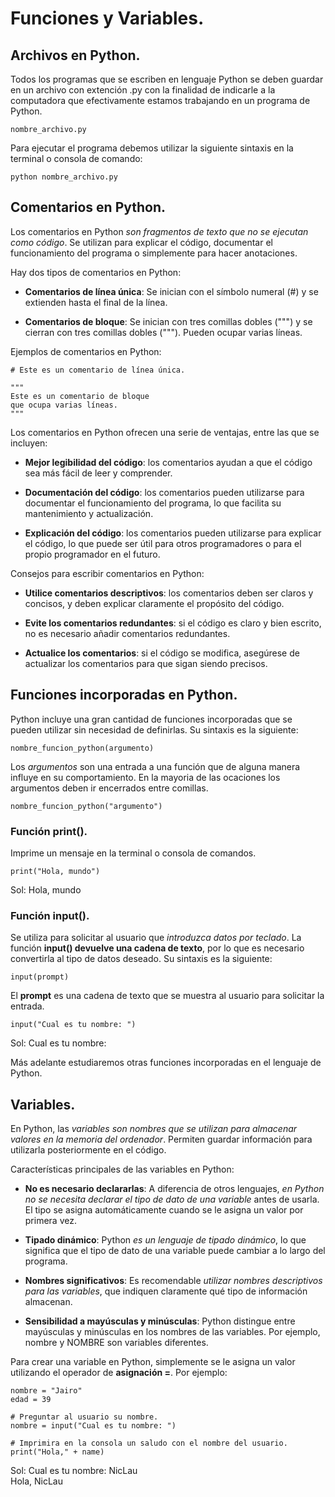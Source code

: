 # Funciones y Variables.

## Archivos en Python.
Todos los programas que se escriben en lenguaje Python se deben guardar en un archivo con extención .py con la finalidad de indicarle a la computadora que efectivamente estamos trabajando en un programa de Python.

```python{
nombre_archivo.py
```

Para ejecutar el programa debemos utilizar la siguiente sintaxis en la terminal o consola de comando:

```{python}
python nombre_archivo.py
```

## Comentarios en Python.
Los comentarios en Python *son fragmentos de texto que no se ejecutan como código*. Se utilizan para explicar el código, documentar el funcionamiento del programa o simplemente para hacer anotaciones.  

Hay dos tipos de comentarios en Python:  

* **Comentarios de línea única**: Se inician con el símbolo numeral (#) y se extienden hasta el final de la línea.  

* **Comentarios de bloque**: Se inician con tres comillas dobles (""") y se cierran con tres comillas dobles ("""). Pueden ocupar varias líneas.

Ejemplos de comentarios en Python:  

```{python}
# Este es un comentario de línea única.

"""
Este es un comentario de bloque
que ocupa varias líneas.
"""
```

Los comentarios en Python ofrecen una serie de ventajas, entre las que se incluyen:  

* **Mejor legibilidad del código**: los comentarios ayudan a que el código sea más fácil de leer y comprender.  

* **Documentación del código**: los comentarios pueden utilizarse para documentar el funcionamiento del programa, lo que facilita su mantenimiento y actualización.
  
* **Explicación del código**: los comentarios pueden utilizarse para explicar el código, lo que puede ser útil para otros programadores o para el propio programador en el futuro.

Consejos para escribir comentarios en Python:  

* **Utilice comentarios descriptivos**: los comentarios deben ser claros y concisos, y deben explicar claramente el propósito del código.
  
* **Evite los comentarios redundantes**: si el código es claro y bien escrito, no es necesario añadir comentarios redundantes.  

* **Actualice los comentarios**: si el código se modifica, asegúrese de actualizar los comentarios para que sigan siendo precisos.  

## Funciones incorporadas en Python.
Python incluye una gran cantidad de funciones incorporadas que se pueden utilizar sin necesidad de definirlas. Su sintaxis es la siguiente:  

```{python}
nombre_funcion_python(argumento)
```

Los *argumentos* son una entrada a una función que de alguna manera influye en su comportamiento. En la mayoria de las ocaciones los argumentos deben ir encerrados entre comillas.

```{python}
nombre_funcion_python("argumento")
```

### **Función print()**.
Imprime un mensaje en la terminal o consola de comandos.

```{python}
print("Hola, mundo")
```
Sol: Hola, mundo  

### **Función input()**.
Se utiliza para solicitar al usuario que *introduzca datos por teclado*. La función **input() devuelve una cadena de texto**, por lo que es necesario convertirla al tipo de datos deseado. Su sintaxis es la siguiente:

```{python}
input(prompt)
```

El **prompt** es una cadena de texto que se muestra al usuario para solicitar la entrada.

```{python}
input("Cual es tu nombre: ")
```
Sol: Cual es tu nombre: 

Más adelante estudiaremos otras funciones incorporadas en el lenguaje de Python.  

## Variables.
En Python, las *variables son nombres que se utilizan para almacenar valores en la memoria del ordenador*. Permiten guardar información para utilizarla posteriormente en el código.  

Características principales de las variables en Python:

* **No es necesario declararlas**: A diferencia de otros lenguajes, *en Python no se necesita declarar el tipo de dato de una variable* antes de usarla. El tipo se asigna automáticamente cuando se le asigna un valor por primera vez.
  
* **Tipado dinámico**: Python *es un lenguaje de tipado dinámico*, lo que significa que el tipo de dato de una variable puede cambiar a lo largo del programa.
  
* **Nombres significativos**: Es recomendable *utilizar nombres descriptivos para las variables*, que indiquen claramente qué tipo de información almacenan.
  
* **Sensibilidad a mayúsculas y minúsculas**: Python distingue entre mayúsculas y minúsculas en los nombres de las variables. Por ejemplo, nombre y NOMBRE son variables diferentes.  

Para crear una variable en Python, simplemente se le asigna un valor utilizando el operador de **asignación =**. Por ejemplo:  

```{python}
nombre = "Jairo"
edad = 39
```

```{python}
# Preguntar al usuario su nombre.
nombre = input("Cual es tu nombre: ")

# Imprimira en la consola un saludo con el nombre del usuario.
print("Hola," + name)
```
Sol: Cual es tu nombre: NicLau  
       Hola, NicLau 




